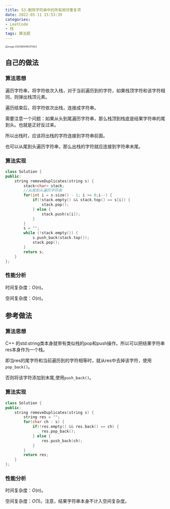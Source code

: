 ```yaml
---
title: 53-删除字符串中的所有相邻重复项
date: 2022-05-11 15:53:39
categories: 
- LeetCode
- 栈
tags: 算法题
---
```




<img src="https://crayon-1302863897.cos.ap-beijing.myqcloud.com/image/image-20210604183311423.png" alt="image-20210604183311423" style="zoom:50%;" />



## 自己的做法

### 算法思想

遍历字符串，将字符依次入栈，对于当前遍历到的字符，如果栈顶字符和该字符相同，则弹出栈顶元素。

遍历结束后，将字符依次出栈，连接成字符串。

需要注意一个问题：如果从头到尾遍历字符串，那么栈顶到栈底是结果字符串的尾到头。也就是正好反过来。

所以出栈时，应该将出栈的字符连接到字符串前面。

也可以从尾到头遍历字符串，那么出栈的字符就应连接到字符串末尾。

### 算法实现

```c++
class Solution {
public:
    string removeDuplicates(string s) {
        stack<char> stack;
        //从尾到头遍历字符串
        for(int i = s.size() - 1; i >= 0;i--) {
            if(!stack.empty() && stack.top() == s[i]) {
                stack.pop();
            } else {
                stack.push(s[i]);
            }
        }
        s = "";
        while (!stack.empty()) {
            s.push_back(stack.top());
            stack.pop();
        }
        return s;
    }
};
```



### 性能分析

时间复杂度：$O(n)$。

空间复杂度：$O(n)$。



## 参考做法

### 算法思想

C++ 的std:string类本身就带有类似栈的pop和push操作。所以可以把结果字符串res本身作为一个栈。

即当res的尾字符和当前遍历到的字符相等时，就从res中去掉该字符，使用`pop_back()`。

否则将该字符添加到末尾,使用`push_back()`。



### 算法实现

```c++
class Solution {
public:
    string removeDuplicates(string s) {
        string res = "";
        for(char ch : s) {
            if(!res.empty() && res.back() == ch) {
                res.pop_back();
            } else {
                res.push_back(ch);
            }
        }
        return res;
    }
};
```



### 性能分析

时间复杂度：$O(n)$。

空间复杂度：$O(1)$。注意，结果字符串本身不计入空间复杂度。

